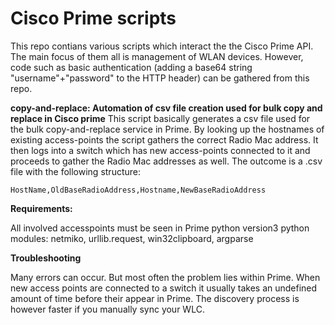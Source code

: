 Cisco Prime scripts
=====

This repo contians various scripts which interact the the Cisco Prime API. 
The main focus of them all is management of WLAN devices. However, code such as
basic authentication (adding a base64 string "username"+"password" to the HTTP header) can be gathered from this repo.

**copy-and-replace: Automation of csv file creation used for bulk copy and replace in Cisco prime**
This script basically generates a csv file used for the bulk copy-and-replace service in Prime.
By looking up the hostnames of existing access-points the script gathers the correct Radio Mac address.
It then logs into a switch which has new access-points connected to it and proceeds to gather the Radio Mac addresses as well.
The outcome is a .csv file with the following structure:
```
HostName,OldBaseRadioAddress,Hostname,NewBaseRadioAddress
```


**Requirements:**

All involved accesspoints must be seen in Prime
python version3
python modules: netmiko, urllib.request, win32clipboard, argparse


**Troubleshooting**

Many errors can occur. But most often the problem lies within Prime.
When new access points are connected to a switch it usually takes an undefined amount of time before
their appear in Prime. The discovery process is however faster if you manually sync your WLC.


